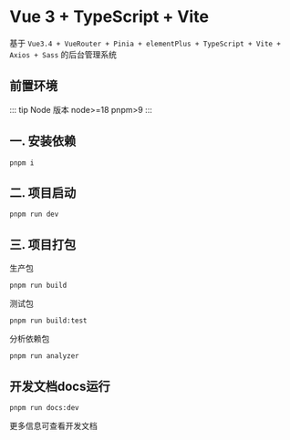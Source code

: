 # Vue 3 + TypeScript + Vite

基于 `Vue3.4 + VueRouter + Pinia + elementPlus + TypeScript + Vite + Axios + Sass` 的后台管理系统

## 前置环境

::: tip Node 版本
node>=18
pnpm>9
:::

## 一. 安装依赖

```
pnpm i
```

## 二. 项目启动

```
pnpm run dev
```

## 三. 项目打包

生产包

```
pnpm run build
```

测试包

```
pnpm run build:test
```

分析依赖包

```
pnpm run analyzer
```

## 开发文档docs运行

```
pnpm run docs:dev
```

更多信息可查看开发文档

